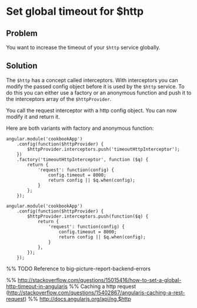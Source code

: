 # Set global timeout for $http

## Problem

You want to increase the timeout of your `$http` service globally.

## Solution

The `$http` has a concept called interceptors. With interceptors you can modify the passed config object before it is
 used by the `$http` service. To do this you can either use a factory or an anonymous function and push it to the
 interceptors array of the `$httpProvider`.

You call the request interceptor with a http config object. You can now modify it and return it.

Here are both variants with factory and anonymous function:

~~~~~~~~
angular.module('cookbookApp')
    .config(function($httpProvider) {
        $httpProvider.interceptors.push('timeoutHttpInterceptor');
    })
    .factory('timeoutHttpInterceptor', function ($q) {
        return {
            'request': function(config) {
                config.timeout = 8000;
                return config || $q.when(config);
            }
        };
    });
~~~~~~~~

~~~~~~~~
angular.module('cookbookApp')
    .config(function($httpProvider) {
        $httpProvider.interceptors.push(function($q) {
            return {
                'request': function(config) {
                    config.timeout = 8000;
                    return config || $q.when(config);
                }
            },
        });
    });
~~~~~~~~


%% TODO Reference to big-picture-report-backend-errors


%% http://stackoverflow.com/questions/15015416/how-to-set-a-global-http-timeout-in-angularjs
%% Caching a http request (http://stackoverflow.com/questions/15402867/angularjs-caching-a-rest-request)
%% http://docs.angularjs.org/api/ng.$http